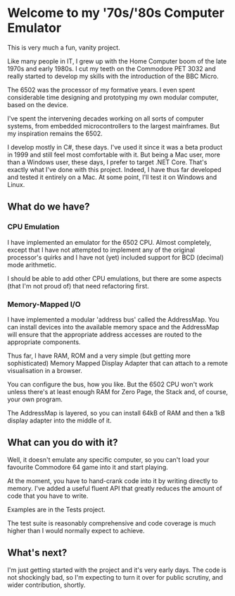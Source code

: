 # Welcome to my '70s/'80s Computer Emulator

This is very much a fun, vanity project.

Like many people in IT, I grew up with the Home Computer boom of the late 1970s and early 1980s. I cut my teeth on the Commodore PET 3032 and really started to develop my skills with the introduction of the BBC Micro.

The 6502 was the processor of my formative years. I even spent considerable time designing and prototyping my own modular computer, based on the device.

I've spent the intervening decades working on all sorts of computer systems, from embedded microcontrollers to the largest mainframes. But my inspiration remains the 6502.

I develop mostly in C#, these days. I've used it since it was a beta product in 1999 and still feel most comfortable with it. But being a Mac user, more than a Windows user, these days, I prefer to target .NET Core. That's exactly what I've done with this project. Indeed, I have thus far developed and tested it entirely on a Mac. At some point, I'll test it on Windows and Linux.

## What do we have?
### CPU Emulation
I have implemented an emulator for the 6502 CPU. Almost completely, except that I have not attempted to implement any of the original processor's quirks and I have not (yet) included support for BCD (decimal) mode arithmetic.

I should be able to add other CPU emulations, but there are some aspects (that I'm not proud of) that need refactoring first.

### Memory-Mapped I/O
I have implemented a modular 'address bus' called the AddressMap. You can install devices into the available memory space and the AddressMap will ensure that the appropriate address accesses are routed to the appropriate components.

Thus far, I have RAM, ROM and a very simple (but getting more sophisticated) Memory Mapped Display Adapter that can attach to a remote visualisation in a browser.

You can configure the bus, how you like. But the 6502 CPU won't work unless there's at least enough RAM for Zero Page, the Stack and, of course, your own program.

The AddressMap is layered, so you can install 64kB of RAM and then a 1kB display adapter into the middle of it.

## What can you do with it?
Well, it doesn't emulate any specific computer, so you can't load your favourite Commodore 64 game into it and start playing.

At the moment, you have to hand-crank code into it by writing directly to memory. I've added a useful fluent API that greatly reduces the amount of code that you have to write.

Examples are in the Tests project. 

The test suite is reasonably comprehensive and code coverage is much higher than I would normally expect to achieve.

## What's next?
I'm just getting started with the project and it's very early days. The code is not shockingly bad, so I'm expecting to turn it over for public scrutiny, and wider contribution, shortly.